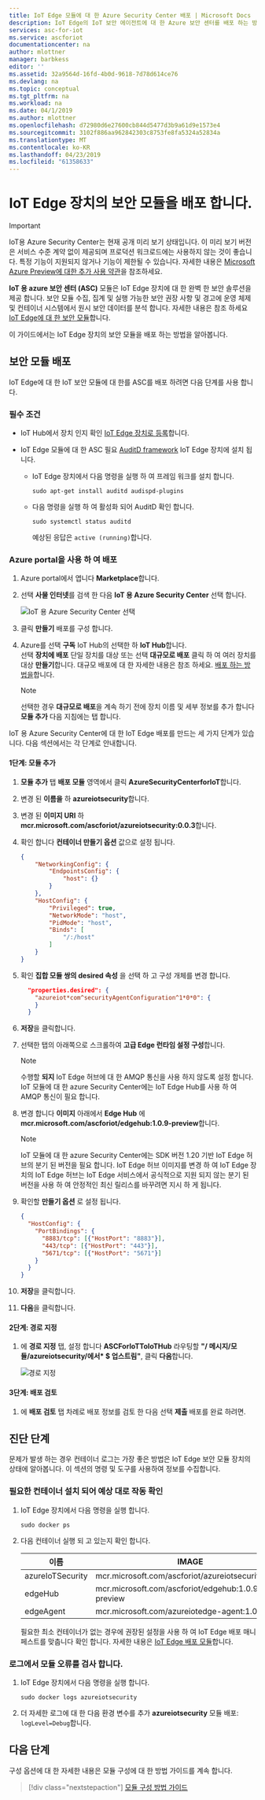 ```yaml
---
title: IoT Edge 모듈에 대 한 Azure Security Center 배포 | Microsoft Docs
description: IoT Edge의 IoT 보안 에이전트에 대 한 Azure 보안 센터를 배포 하는 방법에 알아봅니다.
services: asc-for-iot
ms.service: ascforiot
documentationcenter: na
author: mlottner
manager: barbkess
editor: ''
ms.assetid: 32a9564d-16fd-4b0d-9618-7d78d614ce76
ms.devlang: na
ms.topic: conceptual
ms.tgt_pltfrm: na
ms.workload: na
ms.date: 04/1/2019
ms.author: mlottner
ms.openlocfilehash: d72980d6e27600cb844d5477d3b9a61d9e1573e4
ms.sourcegitcommit: 3102f886aa962842303c8753fe8fa5324a52834a
ms.translationtype: MT
ms.contentlocale: ko-KR
ms.lasthandoff: 04/23/2019
ms.locfileid: "61358633"
---
```

# <a name="deploy-a-security-module-on-your-iot-edge-device"></a>IoT Edge 장치의 보안 모듈을 배포 합니다.

> [!IMPORTANT]
> IoT용 Azure Security Center는 현재 공개 미리 보기 상태입니다.
> 이 미리 보기 버전은 서비스 수준 계약 없이 제공되며 프로덕션 워크로드에는 사용하지 않는 것이 좋습니다. 특정 기능이 지원되지 않거나 기능이 제한될 수 있습니다. 자세한 내용은 [Microsoft Azure Preview에 대한 추가 사용 약관](https://azure.microsoft.com/support/legal/preview-supplemental-terms/)을 참조하세요.

**IoT 용 azure 보안 센터 (ASC)** 모듈은 IoT Edge 장치에 대 한 완벽 한 보안 솔루션을 제공 합니다.
보안 모듈 수집, 집계 및 실행 가능한 보안 권장 사항 및 경고에 운영 체제 및 컨테이너 시스템에서 원시 보안 데이터를 분석 합니다.
자세한 내용은 참조 하세요 [IoT Edge에 대 한 보안 모듈](security-edge-architecture.md)합니다.

이 가이드에서는 IoT Edge 장치의 보안 모듈을 배포 하는 방법을 알아봅니다.

## <a name="deploy-security-module"></a>보안 모듈 배포

IoT Edge에 대 한 IoT 보안 모듈에 대 한를 ASC를 배포 하려면 다음 단계를 사용 합니다.

### <a name="prerequisites"></a>필수 조건

- IoT Hub에서 장치 인지 확인 [IoT Edge 장치로 등록](https://docs.microsoft.com/azure/iot-edge/how-to-register-device-portal)합니다.

- IoT Edge 모듈에 대 한 ASC 필요 [AuditD framework](https://linux.die.net/man/8/auditd) IoT Edge 장치에 설치 됩니다.

    - IoT Edge 장치에서 다음 명령을 실행 하 여 프레임 워크를 설치 합니다.
   
      `sudo apt-get install auditd audispd-plugins`
   
    - 다음 명령을 실행 하 여 활성화 되어 AuditD 확인 합니다.
   
      `sudo systemctl status auditd`
      
        예상된 응답은 `active (running)`합니다. 

### <a name="deployment-using-azure-portal"></a>Azure portal을 사용 하 여 배포

1. Azure portal에서 엽니다 **Marketplace**합니다.

1. 선택 **사물 인터넷**를 검색 한 다음 **IoT 용 Azure Security Center** 선택 합니다.

   ![IoT 용 Azure Security Center 선택](media/howto/edge-onboarding-8.png)

1. 클릭 **만들기** 배포를 구성 합니다. 

1. Azure를 선택 **구독** IoT Hub의 선택한 하 **IoT Hub**합니다.<br>선택 **장치에 배포** 단일 장치를 대상 또는 선택 **대규모로 배포** 클릭 하 여 여러 장치를 대상 **만들기**합니다. 대규모 배포에 대 한 자세한 내용은 참조 하세요. [배포 하는 방법을](https://docs.microsoft.com/azure/iot-edge/how-to-deploy-monitor)합니다. 

    >[!Note] 
    >선택한 경우 **대규모로 배포**을 계속 하기 전에 장치 이름 및 세부 정보를 추가 합니다 **모듈 추가** 다음 지침에는 탭 합니다.     

IoT 용 Azure Security Center에 대 한 IoT Edge 배포를 만드는 세 가지 단계가 있습니다. 다음 섹션에서는 각 단계로 안내합니다. 

#### <a name="step-1-add-modules"></a>1단계: 모듈 추가

1. **모듈 추가** 탭 **배포 모듈** 영역에서 클릭 **AzureSecurityCenterforIoT**합니다. 
   
1. 변경 된 **이름을** 하 **azureiotsecurity**합니다.
1. 변경 된 **이미지 URI** 하 **mcr.microsoft.com/ascforiot/azureiotsecurity:0.0.3**합니다.
1. 확인 합니다 **컨테이너 만들기 옵션** 값으로 설정 됩니다.      
    ``` json
    {
        "NetworkingConfig": {
            "EndpointsConfig": {
                "host": {}
            }
        },
        "HostConfig": {
            "Privileged": true,
            "NetworkMode": "host",
            "PidMode": "host",
            "Binds": [
                "/:/host"
            ]
        }
    }    
    ```
1. 확인 **집합 모듈 쌍의 desired 속성** 을 선택 하 고 구성 개체를 변경 합니다.
      
    ``` json
      "properties.desired": {
        "azureiot*com^securityAgentConfiguration^1*0*0": {
        }
      }
      ```

1. **저장**을 클릭합니다.
1. 선택한 탭의 아래쪽으로 스크롤하여 **고급 Edge 런타임 설정 구성**합니다.
   
   >[!Note]
   > 수행할 **되지** IoT Edge 허브에 대 한 AMQP 통신을 사용 하지 않도록 설정 합니다.
   > IoT 모듈에 대 한 azure Security Center에는 IoT Edge Hub를 사용 하 여 AMQP 통신이 필요 합니다.
   
1. 변경 합니다 **이미지** 아래에서 **Edge Hub** 에 **mcr.microsoft.com/ascforiot/edgehub:1.0.9-preview**합니다.

   >[!Note]
   > IoT 모듈에 대 한 azure Security Center에는 SDK 버전 1.20 기반 IoT Edge 허브의 분기 된 버전을 필요 합니다.
   > IoT Edge 허브 이미지를 변경 하 여 IoT Edge 장치의 IoT Edge 허브는 IoT Edge 서비스에서 공식적으로 지원 되지 않는 분기 된 버전을 사용 하 여 안정적인 최신 릴리스를 바꾸려면 지시 하 게 됩니다.

1. 확인할 **만들기 옵션** 로 설정 됩니다. 
         
    ``` json
    {
      "HostConfig": {
        "PortBindings": {
          "8883/tcp": [{"HostPort": "8883"}],
          "443/tcp": [{"HostPort": "443"}],
          "5671/tcp": [{"HostPort": "5671"}]
        }
      }
    }
    ```
      
1. **저장**을 클릭합니다.
   
1. **다음**을 클릭합니다.

#### <a name="step-2-specify-routes"></a>2단계: 경로 지정 

1. 에 **경로 지정** 탭, 설정 합니다 **ASCForIoTToIoTHub** 라우팅할 **"/ 메시지/모듈/azureiotsecurity/에서\* $ 업스트림"**, 클릭 **다음**합니다.

   ![경로 지정](media/howto/edge-onboarding-9.png)

#### <a name="step-3-review-deployment"></a>3단계: 배포 검토

1. 에 **배포 검토** 탭 차례로 배포 정보를 검토 한 다음 선택 **제출** 배포를 완료 하려면.

## <a name="diagnostic-steps"></a>진단 단계

문제가 발생 하는 경우 컨테이너 로그는 가장 좋은 방법은 IoT Edge 보안 모듈 장치의 상태에 알아봅니다. 이 섹션의 명령 및 도구를 사용하여 정보를 수집합니다.

### <a name="verify-the-required-containers-are-installed-and-functioning-as-expected"></a>필요한 컨테이너 설치 되어 예상 대로 작동 확인

1. IoT Edge 장치에서 다음 명령을 실행 합니다.
    
     `sudo docker ps`
   
1. 다음 컨테이너 실행 되 고 있는지 확인 합니다.
   
   | 이름 | IMAGE |
   | --- | --- |
   | azureIoTSecurity | mcr.microsoft.com/ascforiot/azureiotsecurity:0.0.3 |
   | edgeHub | mcr.microsoft.com/ascforiot/edgehub:1.0.9-preview |
   | edgeAgent | mcr.microsoft.com/azureiotedge-agent:1.0 |
   
   필요한 최소 컨테이너가 없는 경우에 권장된 설정을 사용 하 여 IoT Edge 배포 매니페스트를 맞춥니다 확인 합니다. 자세한 내용은 [IoT Edge 배포 모듈](#deployment-using-azure-portal)합니다.

### <a name="inspect-the-module-logs-for-errors"></a>로그에서 모듈 오류를 검사 합니다.
   
1. IoT Edge 장치에서 다음 명령을 실행 합니다.

   `sudo docker logs azureiotsecurity`
   
1. 더 자세한 로그에 대 한 다음 환경 변수를 추가 **azureiotsecurity** 모듈 배포: `logLevel=Debug`합니다.

## <a name="next-steps"></a>다음 단계

구성 옵션에 대 한 자세한 내용은 모듈 구성에 대 한 방법 가이드를 계속 합니다. 
> [!div class="nextstepaction"]
> [모듈 구성 방법 가이드](./how-to-agent-configuration.md)
